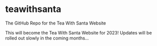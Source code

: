 # teawithsanta
The GitHub Repo for the Tea With Santa Website

This will become the Tea With Santa Website for 2023! Updates will be rolled out slowly in the coming months... 
